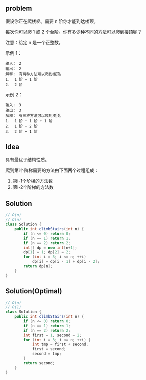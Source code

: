 ## problem
假设你正在爬楼梯。需要 n 阶你才能到达楼顶。

每次你可以爬 1 或 2 个台阶。你有多少种不同的方法可以爬到楼顶呢？

注意：给定 n 是一个正整数。

示例 1：
```
输入： 2
输出： 2
解释： 有两种方法可以爬到楼顶。
1.  1 阶 + 1 阶
2.  2 阶
```
示例 2：
```
输入： 3
输出： 3
解释： 有三种方法可以爬到楼顶。
1.  1 阶 + 1 阶 + 1 阶
2.  1 阶 + 2 阶
3.  2 阶 + 1 阶
```

## Idea
具有最优子结构性质。

爬到第i个阶梯需要的方法由下面两个过程组成：
1. 第i-1个阶梯的方法数
2. 第i-2个阶梯的方法数

## Solution
```java
// O(n)
// O(n)
class Solution {
    public int climbStairs(int n) {
        if (n <= 0) return 0;
        if (n == 1) return 1;
        if (n == 2) return 2;
        int[] dp = new int[n+1];
        dp[1] = 1; dp[2] = 2;
        for (int i = 3; i <= n; ++i)
            dp[i] = dp[i - 1] + dp[i - 2];
        return dp[n];
    }
}
```

## Solution(Optimal)
```java
// O(n)
// O(1)
class Solution {
    public int climbStairs(int n) {
        if (n <= 0) return 0;
        if (n == 1) return 1;
        if (n == 2) return 2;
        int first = 1, second = 2;
        for (int i = 3; i <= n; ++i) {
            int tmp = first + second;
            first = second;
            second = tmp;
        }
        return second;
    }
}
```
